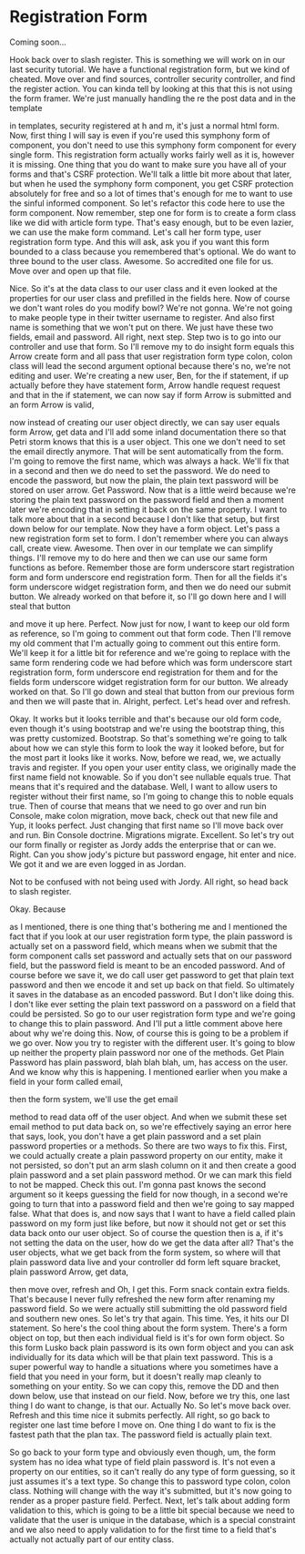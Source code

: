 # Registration Form

Coming soon...

Hook back over to slash register. This is something we will work on in our last security tutorial. We have a functional registration form, but we kind of cheated. Move over and find sources, controller security controller, and find the register action. You can kinda tell by looking at this that this is not using the form framer. We're just manually handling the re the post data and in the template 

in templates, security registered at h and m, it's just a normal html form. Now, first thing I will say is even if you're used this symphony form of component, you don't need to use this symphony form component for every single form. This registration form actually works fairly well as it is, however it is missing. One thing that you do want to make sure you have all of your forms and that's CSRF protection. We'll talk a little bit more about that later, but when he used the symphony form component, you get CSRF protection absolutely for free and so a lot of times that's enough for me to want to use the sinful informed component. So let's refactor this code here to use the form component. Now remember, step one for form is to create a form class like we did with article form type. That's easy enough, but to be even lazier, we can use the make form command. Let's call her form type, user registration form type. And this will ask, ask you if you want this form bounded to a class because you remembered that's optional. We do want to three bound to the user class. Awesome. So accredited one file for us. Move over and open up that file. 

Nice. So it's at the data class to our user class and it even looked at the properties for our user class and prefilled in the fields here. Now of course we don't want roles do you modify bowl? We're not gonna. We're not going to make people type in their twitter username to register. And also first name is something that we won't put on there. We just have these two fields, email and password. All right, next step. Step two is to go into our controller and use that form. So I'll remove my to do insight form equals this Arrow create form and all pass that user registration form type colon, colon class will lead the second argument optional because there's no, we're not editing and user. We're creating a new user, Ben, for the if statement, if up actually before they have statement form, Arrow handle request request and that in the if statement, we can now say if form Arrow is submitted and an form Arrow is valid, 

now instead of creating our user object directly, we can say user equals form Arrow, get data and I'll add some inland documentation there so that Petri storm knows that this is a user object. This one we don't need to set the email directly anymore. That will be sent automatically from the form. I'm going to remove the first name, which was always a hack. We'll fix that in a second and then we do need to set the password. We do need to encode the password, but now the plain, the plain text password will be stored on user arrow. Get Password. Now that is a little weird because we're storing the plain text password on the password field and then a moment later we're encoding that in setting it back on the same property. I want to talk more about that in a second because I don't like that setup, but first down below for our template. Now they have a form object. Let's pass a new registration form set to form. I don't remember where you can always call, create view. Awesome. Then over in our template we can simplify things. I'll remove my to do here and then we can use our same form functions as before. Remember those are form underscore start registration form and form underscore end registration form. Then for all the fields it's form underscore widget registration form, and then we do need our submit button. We already worked on that before it, so I'll go down here and I will steal that button 

and move it up here. Perfect. Now just for now, I want to keep our old form as reference, so I'm going to comment out that form code. Then I'll remove my old comment that I'm actually going to comment out this entire form. We'll keep it for a little bit for reference and we're going to replace with the same form rendering code we had before which was form underscore start registration form, form underscore end registration for them and for the fields form underscore widget registration form for our button. We already worked on that. So I'll go down and steal that button from our previous form and then we will paste that in. Alright, perfect. Let's head over and refresh. 

Okay. It works but it looks terrible and that's because our old form code, even though it's using bootstrap and we're using the bootstrap thing, this was pretty customized. Bootstrap. So that's something we're going to talk about how we can style this form to look the way it looked before, but for the most part it looks like it works. Now, before we read, we, we actually travis and register. If you open your user entity class, we originally made the first name field not knowable. So if you don't see nullable equals true. That means that it's required and the database. Well, I want to allow users to register without their first name, so I'm going to change this to noble equals true. Then of course that means that we need to go over and run bin Console, make colon migration, move back, check out that new file and Yup, it looks perfect. Just changing that first name so I'll move back over and run. Bin Console doctrine. Migrations migrate. Excellent. So let's try out our form finally or register as Jordy adds the enterprise that or can we. Right. Can you show jody's picture but password engage, hit enter and nice. We got it and we are even logged in as Jordan. 

Not to be confused with not being used with Jordy. All right, so head back to slash register. 

Okay. Because 

as I mentioned, there is one thing that's bothering me and I mentioned the fact that if you look at our user registration form type, the plain password is actually set on a password field, which means when we submit that the form component calls set password and actually sets that on our password field, but the password field is meant to be an encoded password. And of course before we save it, we do call user get password to get that plain text password and then we encode it and set up back on that field. So ultimately it saves in the database as an encoded password. But I don't like doing this. I don't like ever setting the plain text password on a password on a field that could be persisted. So go to our user registration form type and we're going to change this to plain password. And I'll put a little comment above here about why we're doing this. Now, of course this is going to be a problem if we go over. Now you try to register with the different user. It's going to blow up neither the property plain password nor one of the methods. Get Plain Password has plain password, blah blah blah, um, has access on the user. And we know why this is happening. I mentioned earlier when you make a field in your form called email, 

then the form system, we'll use the get email 

method to read data off of the user object. And when we submit these set email method to put data back on, so we're effectively saying an error here that says, look, you don't have a get plain password and a set plain password properties or a methods. So there are two ways to fix this. First, we could actually create a plain password property on our entity, make it not persisted, so don't put an arm slash column on it and then create a good plain password and a set plain password method. Or we can mark this field to not be mapped. Check this out. I'm gonna past knows the second argument so it keeps guessing the field for now though, in a second we're going to turn that into a password field and then we're going to say mapped false. What that does is, and now says that I want to have a field called plain password on my form just like before, but now it should not get or set this data back onto our user object. So of course the question then is a, if it's not setting the data on the user, how do we get the data after all? That's the user objects, what we get back from the form system, so where will that plain password data live and your controller dd form left square bracket, plain password Arrow, get data, 

then move over, refresh and Oh, I get this. Form snack contain extra fields. That's because I never fully refreshed the new form after renaming my password field. So we were actually still submitting the old password field and southern new ones. So let's try that again. This time. Yes, it hits our DI statement. So here's the cool thing about the form system. There's a form object on top, but then each individual field is it's for own form object. So this form Lusko back plain password is its own form object and you can ask individually for its data which will be that plain text password. This is a super powerful way to handle a situations where you sometimes have a field that you need in your form, but it doesn't really map cleanly to something on your entity. So we can copy this, remove the DD and then down below, use that instead on our field. Now, before we try this, one last thing I do want to change, is that our. Actually No. So let's move back over. Refresh and this time nice it submits perfectly. All right, so go back to register one last time before I move on. One thing I do want to fix is the fastest path that the plan tax. The password field is actually plain text. 

So go back to your form type and obviously even though, um, the form system has no idea what type of field plain password is. It's not even a property on our entities, so it can't really do any type of form guessing, so it just assumes it's a text type. So change this to password type colon, colon class. Nothing will change with the way it's submitted, but it's now going to render as a proper pasture field. Perfect. Next, let's talk about adding form validation to this, which is going to be a little bit special because we need to validate that the user is unique in the database, which is a special constraint and we also need to apply validation to for the first time to a field that's actually not actually part of our entity class.